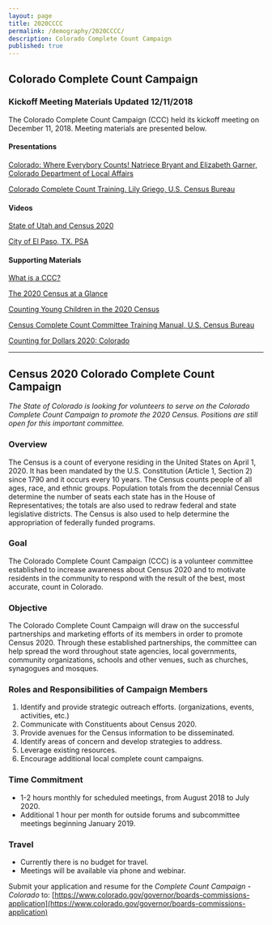```yaml
---
layout: page
title: 2020CCCC
permalink: /demography/2020CCCC/
description: Colorado Complete Count Campaign
published: true
---
```

## Colorado Complete Count Campaign
 
### Kickoff Meeting Materials Updated 12/11/2018

The Colorado Complete Count Campaign (CCC) held its kickoff meeting on December 11, 2018.  Meeting materials are presented below.

#### Presentations

[Colorado: Where Everybory Counts! Natriece Bryant and Elizabeth Garner, Colorado Department of Local Affairs](https://storage.cloud.google.com/co-publicdata/DOLA%20CCC%20Meeting%2011%20Dec%202018.pdf?_ga=2.166039806.-1732879585.1519318964)

[Colorado Complete Count Training.  Lily Griego, U.S. Census Bureau](https://storage.cloud.google.com/co-publicdata/Census%20Presentation%20for%20CCC%20kickoff.pdf?_ga=2.164411647.-1732879585.1519318964)


#### Videos

[State of Utah and Census 2020](http://gardner.utah.edu/demographics/2020-census/)

[City of El Paso, TX. PSA](https://www.amazon.com/clouddrive/share/ybZgkseXeNyYXDmlskL9Un4bGnxEIe0DYWilJz9nR5x/jyYNwqm9TwWeMU0aM5VvMw?_encoding=UTF8&*Version*=1&*entries*=0&mgh=1)

#### Supporting Materials

[What is a CCC?](https://storage.cloud.google.com/co-publicdata/CCC2020%20Flyer%20-%20What%20is%20CCC.pdf?_ga=2.132116815.-1732879585.1519318964)

[The 2020 Census at a Glance](http://lvpc.org/pdf/P+Pizza/2020%20Census%20flyer.pdf)

[Counting Young Children in the 2020 Census](https://files.buildthefoundation.org/wp-content/uploads/2018/11/counting-young-children-in-2020-census.pdf)

[Census Complete Count Committee Training Manual,  U.S. Census Bureau](https://www.census.gov/content/dam/Census/newsroom/press-kits/2018/ccc-guide-d-1280.pdf)

[Counting for Dollars 2020: Colorado](https://gwipp.gwu.edu/sites/g/files/zaxdzs2181/f/downloads/Colorado%2008-18-17.pdf)



-----

## Census 2020 Colorado Complete Count Campaign

*The State of Colorado is looking for volunteers to serve on the Colorado Complete Count Campaign to promote the 2020 Census. Positions are still open for this important committee.*

### Overview
The Census is a count of everyone residing in the United States on April 1, 2020. It has been mandated by the U.S. Constitution (Article 1, Section 2) since 1790 and it occurs every 10 years. The Census counts people of all ages, race, and ethnic groups. Population totals from the decennial Census determine the number of seats each state has in the House of Representatives; the totals are also used to redraw federal and state legislative districts. The Census is also used to help determine the appropriation of federally funded programs.

### Goal
The Colorado Complete Count Campaign (CCC) is a volunteer committee established to increase awareness about Census 2020 and to motivate residents in the community to respond with the result of the best, most accurate, count in Colorado.

### Objective
The Colorado Complete Count Campaign will draw on the successful partnerships and marketing efforts of its members in order to promote Census 2020. Through these established partnerships, the committee can help spread the word throughout state agencies, local governments, community organizations, schools and other venues, such as churches, synagogues and mosques. 

### Roles and Responsibilities of Campaign Members
1. Identify and provide strategic outreach efforts. (organizations, events, activities, etc.)
2. Communicate with Constituents about Census 2020.
3. Provide avenues for the Census information to be disseminated.
4. Identify areas of concern and develop strategies to address.
5. Leverage existing resources.
6. Encourage additional local complete count campaigns.

### Time Commitment
* 1-2 hours monthly for scheduled meetings, from August 2018 to July 2020.
* Additional 1 hour per month for outside forums and subcommittee meetings beginning January 2019.

### Travel
* Currently there is no budget for travel.
* Meetings will be available via phone and webinar.

Submit your application and resume for the *Complete Count Campaign - Colorado* to:
[https://www.colorado.gov/governor/boards-commissions-application](https://www.colorado.gov/governor/boards-commissions-application)


